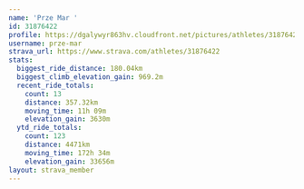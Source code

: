```yaml
---
name: 'Prze Mar '
id: 31876422
profile: https://dgalywyr863hv.cloudfront.net/pictures/athletes/31876422/22548952/4/large.jpg
username: prze-mar
strava_url: https://www.strava.com/athletes/31876422
stats:
  biggest_ride_distance: 180.04km
  biggest_climb_elevation_gain: 969.2m
  recent_ride_totals:
    count: 13
    distance: 357.32km
    moving_time: 11h 09m
    elevation_gain: 3630m
  ytd_ride_totals:
    count: 123
    distance: 4471km
    moving_time: 172h 34m
    elevation_gain: 33656m
layout: strava_member
--- 
```

